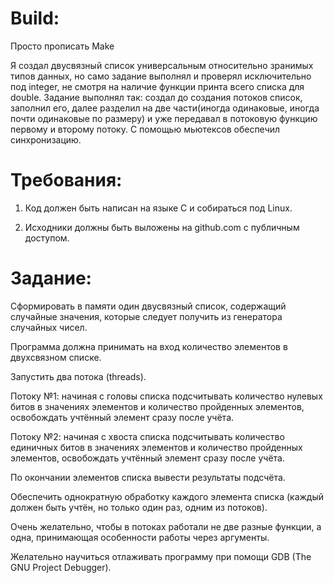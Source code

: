 # Build:
Просто прописать Make

Я создал двусвязный список универсальным относительно зранимых типов данных, но само задание выполнял и проверял исключительно под integer, не смотря на наличие функции принта всего списка для double. 
Задание выполнял так: создал до создания потоков список, заполнил его, далее разделил на две части(иногда одинаковые, иногда почти одинаковые по размеру) и уже передавал в потоковую функцию первому и второму потоку. С помощью мьютексов обеспечил синхронизацию.

# Требования:

1. Код должен быть написан на языке C и собираться под Linux.

2. Исходники должны быть выложены на github.com с публичным доступом.

# Задание:

Сформировать в памяти один двусвязный список, содержащий случайные значения, которые следует получить из генератора случайных чисел.

Программа должна принимать на вход количество элементов в двухсвязном списке.

Запустить два потока (threads).

Потоку №1: начиная с головы списка подсчитывать количество нулевых битов в значениях элементов и количество пройденных элементов, освобождать учтённый элемент сразу после учёта.

Потоку №2: начиная с хвоста списка подсчитывать количество единичных битов в значениях элементов и количество пройденных элементов, освобождать учтённый элемент сразу после учёта.

По окончании элементов списка вывести результаты подсчёта.

Обеспечить однократную обработку каждого элемента списка (каждый должен быть учтён, но только один раз, одним из потоков).

Очень желательно, чтобы в потоках работали не две разные функции, а одна, принимающая особенности работы через аргументы.

Желательно научиться отлаживать программу при помощи GDB (The GNU Project Debugger).
